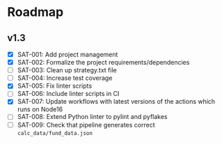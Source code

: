 # Roadmap

## v1.3

- [x] SAT-001: Add project management
- [x] SAT-002: Formalize the project requirements/dependencies
- [ ] SAT-003: Clean up strategy.txt file
- [ ] SAT-004: Increase test coverage
- [x] SAT-005: Fix linter scripts
- [ ] SAT-006: Include linter scripts in CI
- [x] SAT-007: Update workflows with latest versions of the actions which runs
               on Node16
- [ ] SAT-008: Extend Python linter to pylint and pyflakes
- [ ] SAT-009: Check that pipeline generates correct `calc_data/fund_data.json`
